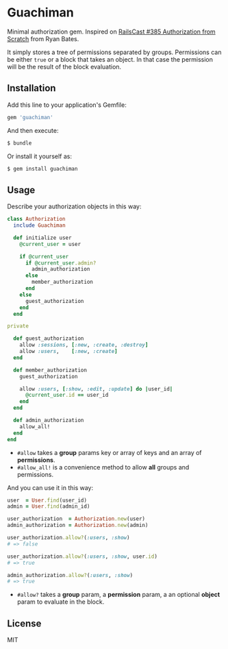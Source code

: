 Guachiman
=========

Minimal authorization gem. Inspired on [RailsCast #385 Authorization from Scratch][1] from Ryan Bates.

It simply stores a tree of permissions separated by groups. Permissions can be either `true` or a block
that takes an object. In that case the permission will be the result of the block evaluation.

[1]: http://railscasts.com/episodes/385-authorization-from-scratch-part-1

Installation
------------

Add this line to your application's Gemfile:

```ruby
gem 'guachiman'
```

And then execute:

```bash
$ bundle
```

Or install it yourself as:

```bash
$ gem install guachiman
```

Usage
-----

Describe your authorization objects in this way:

```ruby
class Authorization
  include Guachiman

  def initialize user
    @current_user = user

    if @current_user
      if @current_user.admin?
        admin_authorization
      else
        member_authorization
      end
    else
      guest_authorization
    end
  end

private

  def guest_authorization
    allow :sessions, [:new, :create, :destroy]
    allow :users,    [:new, :create]
  end

  def member_authorization
    guest_authorization

    allow :users, [:show, :edit, :update] do |user_id|
      @current_user.id == user_id
    end
  end

  def admin_authorization
    allow_all!
  end
end
```

* `#allow` takes a **group** params key or array of keys and an array of **permissions**.
* `#allow_all!` is a convenience method to allow **all** groups and permissions.

And you can use it in this way:

```ruby
user  = User.find(user_id)
admin = User.find(admin_id)

user_authorization  = Authorization.new(user)
admin_authorization = Authorization.new(admin)

user_authorization.allow?(:users, :show)
# => false

user_authorization.allow?(:users, :show, user.id)
# => true

admin_authorization.allow?(:users, :show)
# => true
```

* `#allow?` takes a **group** param, a **permission** param, a an optional **object** param to evaluate in the block.

License
-------

MIT
